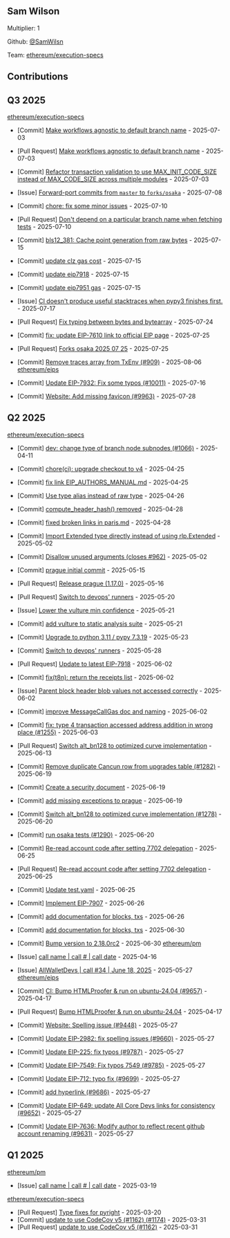 
## Sam Wilson
Multiplier: 1

Github: [@SamWilsn](https://github.com/SamWilsn)

Team: [ethereum/execution-specs](https://github.com/ethereum/execution-specs)

## Contributions

## Q3 2025


[ethereum/execution-specs](https://github.com/ethereum/execution-specs)
* [Commit] [Make workflows agnostic to default branch name](https://github.com/ethereum/execution-specs/commit/56146861a576095d2aff40d389094782f0746b07) - 2025-07-03
* [Pull Request] [Make workflows agnostic to default branch name](https://github.com/ethereum/execution-specs/pull/1302) - 2025-07-03
* [Commit] [Refactor transaction validation to use MAX_INIT_CODE_SIZE instead of MAX_CODE_SIZE across multiple modules](https://github.com/ethereum/execution-specs/commit/1fb3704da97f78654e5987868840c5683679f31e) - 2025-07-03
* [Issue] [Forward-port commits from `master` to `forks/osaka`](https://github.com/ethereum/execution-specs/issues/1311) - 2025-07-08
* [Commit] [chore: fix some minor issues](https://github.com/ethereum/execution-specs/commit/5bab4dace60bfd797e4a3cdb9a026446067f657b) - 2025-07-10
* [Pull Request] [Don't depend on a particular branch name when fetching tests](https://github.com/ethereum/execution-specs/pull/1320) - 2025-07-10
* [Commit] [bls12_381: Cache point generation from raw bytes](https://github.com/ethereum/execution-specs/commit/4905908fd6a36d26d52add27157d2a64d2e841e1) - 2025-07-15
* [Commit] [update clz gas cost](https://github.com/ethereum/execution-specs/commit/07bd1f149f85d5da89ab26bc8708c3c61873c8b7) - 2025-07-15
* [Commit] [update eip7918](https://github.com/ethereum/execution-specs/commit/2171f03a1f47e7a792e03ad0d0143d459405fe68) - 2025-07-15
* [Commit] [update eip7951 gas](https://github.com/ethereum/execution-specs/commit/a91a505fabb60da82063afa6f5b9fcfb8436f3b9) - 2025-07-15

* [Issue] [CI doesn't produce useful stacktraces when pypy3 finishes first.](https://github.com/ethereum/execution-specs/issues/1331) - 2025-07-17
* [Pull Request] [Fix typing between bytes and bytearray](https://github.com/ethereum/execution-specs/pull/1344) - 2025-07-24
* [Commit] [fix: update EIP-7610 link to official EIP page](https://github.com/ethereum/execution-specs/commit/344955c24324aa311c48f5db655d7332d3fe47fe) - 2025-07-25
* [Pull Request] [Forks osaka 2025 07 25](https://github.com/ethereum/execution-specs/pull/1346) - 2025-07-25
* [Commit] [Remove traces array from TxEnv (#909)](https://github.com/ethereum/execution-specs/commit/d619d102bd0ce40fe70990c794d9cb241614fb87) - 2025-08-06
[ethereum/eips](https://github.com/ethereum/eips)
* [Commit] [Update EIP-7932: Fix some typos (#10011)](https://github.com/ethereum/EIPs/commit/9e953a254861cf86dc6d55f1f90a54807cfecdb1) - 2025-07-16
* [Commit] [Website: Add missing favicon (#9963)](https://github.com/ethereum/EIPs/commit/719769bd61033e9bcd4de7b647bdc927981b6195) - 2025-07-28
## Q2 2025


[ethereum/execution-specs](https://github.com/ethereum/execution-specs)
* [Commit] [dev: change type of branch node subnodes (#1066)](https://github.com/ethereum/execution-specs/commit/26ab1bcfa24a4f798eac8e077db462401f14c875) - 2025-04-11

* [Commit] [chore(ci): upgrade checkout to v4](https://github.com/ethereum/execution-specs/commit/3e64096e55aae5221f44b7f3cb4e9e339e3e47ea) - 2025-04-25
* [Commit] [fix link EIP_AUTHORS_MANUAL.md](https://github.com/ethereum/execution-specs/commit/2951de1b1eb59f95fedb6adf11ccfa87e1871d86) - 2025-04-25
* [Commit] [Use type alias instead of raw type](https://github.com/ethereum/execution-specs/commit/001a057fcdecc9852809d4ea3499b28a6b9239da) - 2025-04-26
* [Commit] [compute_header_hash() removed](https://github.com/ethereum/execution-specs/commit/4c991a5e094b93632c1dae81da701dce4fe11c70) - 2025-04-28
* [Commit] [fixed broken links in paris.md](https://github.com/ethereum/execution-specs/commit/974b01ac695f9e16b05844d1d3272255298c036e) - 2025-04-28
* [Commit] [Import Extended type directly instead of using rlp.Extended](https://github.com/ethereum/execution-specs/commit/f524bae8fa13bce1e86ed21f9d964f5676c5acdb) - 2025-05-02
* [Commit] [Disallow unused arguments (closes #962)](https://github.com/ethereum/execution-specs/commit/ab9058e9081917fa03e10d2a61fa26859a174d94) - 2025-05-02
* [Commit] [prague initial commit](https://github.com/ethereum/execution-specs/commit/a60d9e333c32bf8c6be10dab5e19cf6642c8e771) - 2025-05-15
* [Pull Request] [Release prague (1.17.0)](https://github.com/ethereum/execution-specs/pull/1224) - 2025-05-16
* [Pull Request] [Switch to devops' runners](https://github.com/ethereum/execution-specs/pull/1237) - 2025-05-20
* [Issue] [Lower the vulture min confidence](https://github.com/ethereum/execution-specs/issues/1239) - 2025-05-21
* [Commit] [add vulture to static analysis suite](https://github.com/ethereum/execution-specs/commit/95a2013f8e673e2142bbee5939ee0901f13b57cc) - 2025-05-21
* [Commit] [Upgrade to python 3.11 / pypy 7.3.19](https://github.com/ethereum/execution-specs/commit/69b1c586f74f76c14d0de77de499a9606d3e30e9) - 2025-05-23
* [Commit] [Switch to devops' runners](https://github.com/ethereum/execution-specs/commit/4ad1182d88692ea261bb28cb5407951f654d61c6) - 2025-05-28
* [Pull Request] [Update to latest EIP-7918](https://github.com/ethereum/execution-specs/pull/1260) - 2025-06-02
* [Commit] [fix(t8n): return the receipts list](https://github.com/ethereum/execution-specs/commit/17e03d62d1ee4ec91b410a6291b8e06299e51343) - 2025-06-02
* [Issue] [Parent block header blob values not accessed correctly](https://github.com/ethereum/execution-specs/issues/1259) - 2025-06-02
* [Commit] [improve MessageCallGas doc and naming](https://github.com/ethereum/execution-specs/commit/d8a436073f8667bf4d3513260315dcc090bddd05) - 2025-06-02
* [Commit] [fix: type 4 transaction accessed address addition in wrong place (#1255)](https://github.com/ethereum/execution-specs/commit/fe1b7d1210f4a4f596dd905e3d2fb96e1c07dbd0) - 2025-06-03
* [Pull Request] [Switch alt_bn128 to optimized curve implementation](https://github.com/ethereum/execution-specs/pull/1278) - 2025-06-13
* [Commit] [Remove duplicate Cancun row from upgrades table (#1282)](https://github.com/ethereum/execution-specs/commit/0fa85f78fd2494e0b6973a274bc358beda7bef56) - 2025-06-19
* [Commit] [Create a security document](https://github.com/ethereum/execution-specs/commit/2c3de1d34a92c7af008fe5c5533141f05c3af660) - 2025-06-19
* [Commit] [add missing exceptions to prague](https://github.com/ethereum/execution-specs/commit/2be399c9eded441c2936ef0e5aac98f1fb90b403) - 2025-06-19
* [Commit] [Switch alt_bn128 to optimized curve implementation (#1278)](https://github.com/ethereum/execution-specs/commit/e33bb9a8b4b6a4898bd19f731685e38c366817cc) - 2025-06-20
* [Commit] [run osaka tests (#1290)](https://github.com/ethereum/execution-specs/commit/20bdb2d2268a2578d9625531ce650cc44a599bb6) - 2025-06-20
* [Commit] [Re-read account code after setting 7702 delegation](https://github.com/ethereum/execution-specs/commit/2158f331fb18eb95ce765f2bc1b4dc8cf1caadff) - 2025-06-25
* [Pull Request] [Re-read account code after setting 7702 delegation](https://github.com/ethereum/execution-specs/pull/1296) - 2025-06-25
* [Commit] [Update test.yaml](https://github.com/ethereum/execution-specs/commit/d6d2e46e8929210af15540b793a1d6aeb55f3f8b) - 2025-06-25
* [Commit] [Implement EIP-7907](https://github.com/ethereum/execution-specs/commit/f069e08affc03b1f2069a2ee633f6c8cce40603f) - 2025-06-26
* [Commit] [add documentation for blocks, txs](https://github.com/ethereum/execution-specs/commit/19b73461973dd49fc7c6a6741c9343284c3fd45d) - 2025-06-26
* [Commit] [add documentation for blocks, txs](https://github.com/ethereum/execution-specs/commit/19b73461973dd49fc7c6a6741c9343284c3fd45d) - 2025-06-30
* [Commit] [Bump version to 2.18.0rc2](https://github.com/ethereum/execution-specs/commit/f947ab1744aaf12f652a85e28ac5d155af26dd25) - 2025-06-30
[ethereum/pm](https://github.com/ethereum/pm)
* [Issue] [call name | call # | call date](https://github.com/ethereum/pm/issues/1479) - 2025-04-16

* [Issue] [AllWalletDevs | call #34 | June 18, 2025](https://github.com/ethereum/pm/issues/1558) - 2025-05-27
[ethereum/eips](https://github.com/ethereum/eips)
* [Commit] [CI: Bump HTMLProofer & run on ubuntu-24.04 (#9657)](https://github.com/ethereum/EIPs/commit/a50046e184aced68194613bc92f2a2b00f02a7ba) - 2025-04-17
* [Pull Request] [Bump HTMLProofer & run on ubuntu-24.04](https://github.com/ethereum/EIPs/pull/9657) - 2025-04-17
* [Commit] [Website: Spelling issue (#9448)](https://github.com/ethereum/EIPs/commit/a2bc1f817cc66ceef951f0f8d61d2dbb04bdf5c0) - 2025-05-27
* [Commit] [Update EIP-2982: fix spelling issues (#9660)](https://github.com/ethereum/EIPs/commit/9b9977fb7abaf52bdef994be54a8c0c7ecc803b6) - 2025-05-27
* [Commit] [Update EIP-225: fix typos (#9787)](https://github.com/ethereum/EIPs/commit/09b48d569050b56e0a54fc23efac1c27ef5e35e1) - 2025-05-27
* [Commit] [Update EIP-7549: Fix typos 7549 (#9785)](https://github.com/ethereum/EIPs/commit/f8d9029e5fb8dfcb7d5ba7814ed234a358ed3311) - 2025-05-27
* [Commit] [Update EIP-712: typo fix (#9699)](https://github.com/ethereum/EIPs/commit/8ef21eb8c9374ddaa471acfc8a6f17663b643061) - 2025-05-27
* [Commit] [add hyperlink  (#9686)](https://github.com/ethereum/EIPs/commit/2322185ff9e4f5790ed2d38a675f47c32c553c2b) - 2025-05-27
* [Commit] [Update EIP-649: update All Core Devs links for consistency (#9652)](https://github.com/ethereum/EIPs/commit/4302e97065a320559d2b5250054a9ce2c2436423) - 2025-05-27
* [Commit] [Update EIP-7636: Modify author to reflect recent github account renaming (#9631)](https://github.com/ethereum/EIPs/commit/74d4c9f79ee01fe42d530f5f8ef138a00bfce8df) - 2025-05-27
## Q1 2025

[ethereum/pm](https://github.com/ethereum/pm)
* [Issue] [call name | call # | call date](https://github.com/ethereum/pm/issues/1394) - 2025-03-19

[ethereum/execution-specs](https://github.com/ethereum/execution-specs)
* [Pull Request] [Type fixes for pyright](https://github.com/ethereum/execution-specs/pull/1165) - 2025-03-20
* [Commit] [update to use CodeCov v5 (#1162) (#1174)](https://github.com/ethereum/execution-specs/commit/ef9f068e831ce97bb1bf137df5230727e4f2e039) - 2025-03-31
* [Pull Request] [update to use CodeCov v5 (#1162)](https://github.com/ethereum/execution-specs/pull/1174) - 2025-03-31
